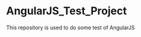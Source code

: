 AngularJS_Test_Project
======================

This repository is used to do some test of AngularJS
